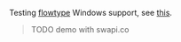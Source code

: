 Testing [flowtype](https://www.flowtype.org/) Windows support, see [this](https://www.flowtype.org/blog/2016/08/01/Windows-Support.html).

> TODO demo with swapi.co
